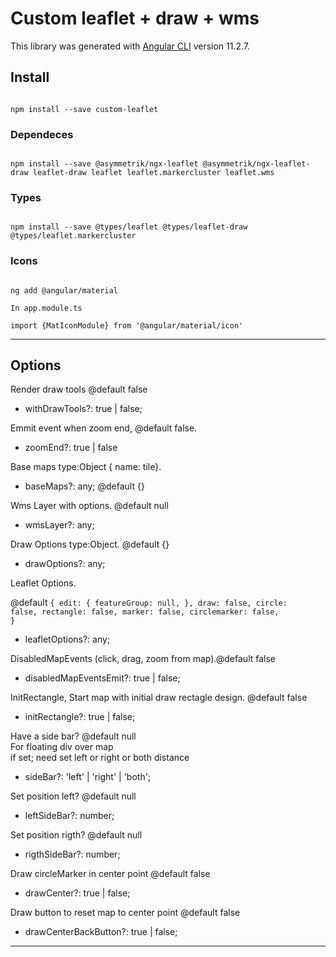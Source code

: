 # Custom leaflet + draw + wms

This library was generated with [Angular CLI](https://github.com/angular/angular-cli) version 11.2.7.

## Install
<code>
npm install --save custom-leaflet
</code>

### Dependeces
<code>
npm install --save @asymmetrik/ngx-leaflet @asymmetrik/ngx-leaflet-draw leaflet-draw leaflet leaflet.markercluster leaflet.wms
</code>

### Types
<code>
npm install --save @types/leaflet @types/leaflet-draw @types/leaflet.markercluster
</code>

### Icons
<code>
ng add @angular/material<br>
In app.module.ts<br>
import {MatIconModule} from '@angular/material/icon'
</code>

---

## Options
Render draw tools @default false
* withDrawTools?: true | false;

Emmit event when zoom end, @default false.
* zoomEnd?: true | false

Base maps type:Object { name: tile}.
* baseMaps?: any; @default {}

Wms Layer with options. @default null
* wmsLayer?: any;

Draw Options type:Object. @default {}
* drawOptions?: any;

Leaflet Options.

@default <code>{
edit: {
featureGroup: null,
},
draw: false,
circle: false,
rectangle: false,
marker: false,
circlemarker: false,
}</code>
* leafletOptions?: any;

DisabledMapEvents (click, drag, zoom from map).@default false
* disabledMapEventsEmit?: true | false;

InitRectangle, Start map with initial draw rectagle design. @default false
* initRectangle?: true | false;

Have a side bar? @default null\
For floating div over map\
if set; need set left or right or both distance
* sideBar?: 'left' | 'right' | 'both';

Set position left? @default null
* leftSideBar?: number;

Set position rigth? @default null
* rigthSideBar?: number;

Draw circleMarker in center point @default false
* drawCenter?: true | false;

Draw button to reset map to center point @default false
* drawCenterBackButton?: true | false;

---


